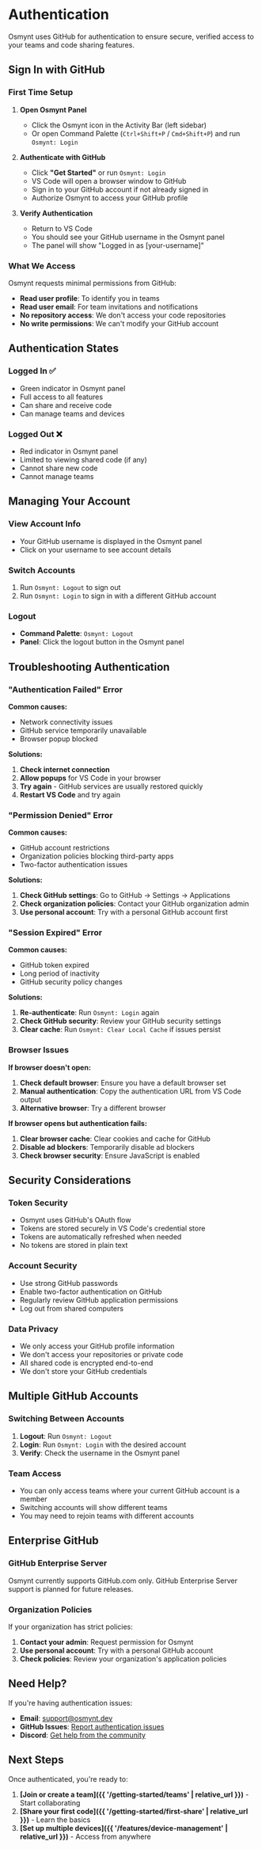 # Authentication

Osmynt uses GitHub for authentication to ensure secure, verified access to your teams and code sharing features.

## Sign In with GitHub

### First Time Setup

1. **Open Osmynt Panel**
   - Click the Osmynt icon in the Activity Bar (left sidebar)
   - Or open Command Palette (`Ctrl+Shift+P` / `Cmd+Shift+P`) and run `Osmynt: Login`

2. **Authenticate with GitHub**
   - Click **"Get Started"** or run `Osmynt: Login`
   - VS Code will open a browser window to GitHub
   - Sign in to your GitHub account if not already signed in
   - Authorize Osmynt to access your GitHub profile

3. **Verify Authentication**
   - Return to VS Code
   - You should see your GitHub username in the Osmynt panel
   - The panel will show "Logged in as [your-username]"

### What We Access

Osmynt requests minimal permissions from GitHub:

- **Read user profile**: To identify you in teams
- **Read user email**: For team invitations and notifications
- **No repository access**: We don't access your code repositories
- **No write permissions**: We can't modify your GitHub account

## Authentication States

### Logged In ✅

- Green indicator in Osmynt panel
- Full access to all features
- Can share and receive code
- Can manage teams and devices

### Logged Out ❌

- Red indicator in Osmynt panel
- Limited to viewing shared code (if any)
- Cannot share new code
- Cannot manage teams

## Managing Your Account

### View Account Info

- Your GitHub username is displayed in the Osmynt panel
- Click on your username to see account details

### Switch Accounts

1. Run `Osmynt: Logout` to sign out
2. Run `Osmynt: Login` to sign in with a different GitHub account

### Logout

- **Command Palette**: `Osmynt: Logout`
- **Panel**: Click the logout button in the Osmynt panel

## Troubleshooting Authentication

### "Authentication Failed" Error

**Common causes:**

- Network connectivity issues
- GitHub service temporarily unavailable
- Browser popup blocked

**Solutions:**

1. **Check internet connection**
2. **Allow popups** for VS Code in your browser
3. **Try again** - GitHub services are usually restored quickly
4. **Restart VS Code** and try again

### "Permission Denied" Error

**Common causes:**

- GitHub account restrictions
- Organization policies blocking third-party apps
- Two-factor authentication issues

**Solutions:**

1. **Check GitHub settings**: Go to GitHub → Settings → Applications
2. **Check organization policies**: Contact your GitHub organization admin
3. **Use personal account**: Try with a personal GitHub account first

### "Session Expired" Error

**Common causes:**

- GitHub token expired
- Long period of inactivity
- GitHub security policy changes

**Solutions:**

1. **Re-authenticate**: Run `Osmynt: Login` again
2. **Check GitHub security**: Review your GitHub security settings
3. **Clear cache**: Run `Osmynt: Clear Local Cache` if issues persist

### Browser Issues

**If browser doesn't open:**

1. **Check default browser**: Ensure you have a default browser set
2. **Manual authentication**: Copy the authentication URL from VS Code output
3. **Alternative browser**: Try a different browser

**If browser opens but authentication fails:**

1. **Clear browser cache**: Clear cookies and cache for GitHub
2. **Disable ad blockers**: Temporarily disable ad blockers
3. **Check browser security**: Ensure JavaScript is enabled

## Security Considerations

### Token Security

- Osmynt uses GitHub's OAuth flow
- Tokens are stored securely in VS Code's credential store
- Tokens are automatically refreshed when needed
- No tokens are stored in plain text

### Account Security

- Use strong GitHub passwords
- Enable two-factor authentication on GitHub
- Regularly review GitHub application permissions
- Log out from shared computers

### Data Privacy

- We only access your GitHub profile information
- We don't access your repositories or private code
- All shared code is encrypted end-to-end
- We don't store your GitHub credentials

## Multiple GitHub Accounts

### Switching Between Accounts

1. **Logout**: Run `Osmynt: Logout`
2. **Login**: Run `Osmynt: Login` with the desired account
3. **Verify**: Check the username in the Osmynt panel

### Team Access

- You can only access teams where your current GitHub account is a member
- Switching accounts will show different teams
- You may need to rejoin teams with different accounts

## Enterprise GitHub

### GitHub Enterprise Server

Osmynt currently supports GitHub.com only. GitHub Enterprise Server support is planned for future releases.

### Organization Policies

If your organization has strict policies:

1. **Contact your admin**: Request permission for Osmynt
2. **Use personal account**: Try with a personal GitHub account
3. **Check policies**: Review your organization's application policies

## Need Help?

If you're having authentication issues:

- **Email**: [support@osmynt.dev](mailto:support@osmynt.dev)
- **GitHub Issues**: [Report authentication issues](https://github.com/moeen-mahmud/osmynt/issues)
- **Discord**: [Get help from the community](https://discord.gg/osmynt)

## Next Steps

Once authenticated, you're ready to:

1. **[Join or create a team]({{ '/getting-started/teams' | relative_url }})** - Start collaborating
2. **[Share your first code]({{ '/getting-started/first-share' | relative_url }})** - Learn the basics
3. **[Set up multiple devices]({{ '/features/device-management' | relative_url }})** - Access from anywhere
